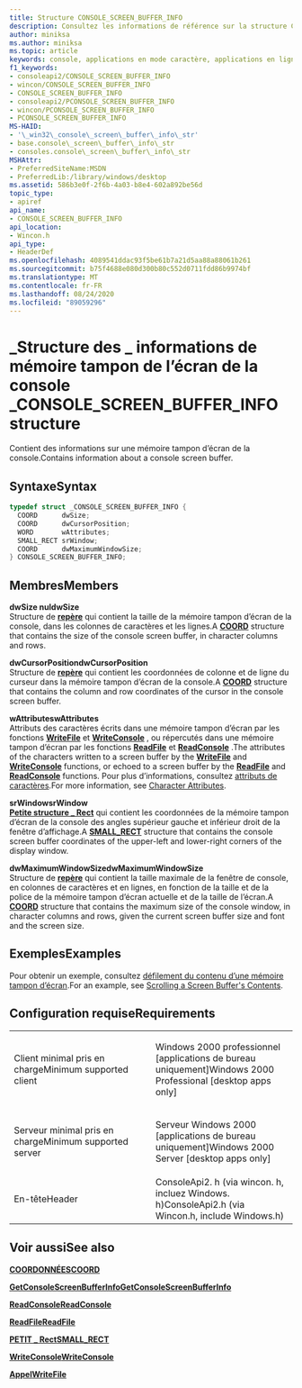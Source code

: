 ```yaml
---
title: Structure CONSOLE_SCREEN_BUFFER_INFO
description: Consultez les informations de référence sur la structure CONSOLE_SCREEN_BUFFER_INFO, qui contient des informations sur une mémoire tampon d’écran de la console.
author: miniksa
ms.author: miniksa
ms.topic: article
keywords: console, applications en mode caractère, applications en ligne de commande, applications Terminal Server, API de console
f1_keywords:
- consoleapi2/CONSOLE_SCREEN_BUFFER_INFO
- wincon/CONSOLE_SCREEN_BUFFER_INFO
- CONSOLE_SCREEN_BUFFER_INFO
- consoleapi2/PCONSOLE_SCREEN_BUFFER_INFO
- wincon/PCONSOLE_SCREEN_BUFFER_INFO
- PCONSOLE_SCREEN_BUFFER_INFO
MS-HAID:
- '\_win32\_console\_screen\_buffer\_info\_str'
- base.console\_screen\_buffer\_info\_str
- consoles.console\_screen\_buffer\_info\_str
MSHAttr:
- PreferredSiteName:MSDN
- PreferredLib:/library/windows/desktop
ms.assetid: 586b3e0f-2f6b-4a03-b8e4-602a892be56d
topic_type:
- apiref
api_name:
- CONSOLE_SCREEN_BUFFER_INFO
api_location:
- Wincon.h
api_type:
- HeaderDef
ms.openlocfilehash: 4089541ddac93f5be61b7a21d5aa88a88061b261
ms.sourcegitcommit: b75f4688e080d300b80c552d0711fdd86b9974bf
ms.translationtype: MT
ms.contentlocale: fr-FR
ms.lasthandoff: 08/24/2020
ms.locfileid: "89059296"
---
```

# <a name="console_screen_buffer_info-structure"></a><span data-ttu-id="0762a-104">\_Structure des \_ informations de mémoire tampon de l’écran de la console \_</span><span class="sxs-lookup"><span data-stu-id="0762a-104">CONSOLE\_SCREEN\_BUFFER\_INFO structure</span></span>


<span data-ttu-id="0762a-105">Contient des informations sur une mémoire tampon d’écran de la console.</span><span class="sxs-lookup"><span data-stu-id="0762a-105">Contains information about a console screen buffer.</span></span>

<a name="syntax"></a><span data-ttu-id="0762a-106">Syntaxe</span><span class="sxs-lookup"><span data-stu-id="0762a-106">Syntax</span></span>
------

```C
typedef struct _CONSOLE_SCREEN_BUFFER_INFO {
  COORD      dwSize;
  COORD      dwCursorPosition;
  WORD       wAttributes;
  SMALL_RECT srWindow;
  COORD      dwMaximumWindowSize;
} CONSOLE_SCREEN_BUFFER_INFO;
```

<a name="members"></a><span data-ttu-id="0762a-107">Membres</span><span class="sxs-lookup"><span data-stu-id="0762a-107">Members</span></span>
-------

<span data-ttu-id="0762a-108">**dwSize nul**</span><span class="sxs-lookup"><span data-stu-id="0762a-108">**dwSize**</span></span>  
<span data-ttu-id="0762a-109">Structure de [**repère**](coord-str.md) qui contient la taille de la mémoire tampon d’écran de la console, dans les colonnes de caractères et les lignes.</span><span class="sxs-lookup"><span data-stu-id="0762a-109">A [**COORD**](coord-str.md) structure that contains the size of the console screen buffer, in character columns and rows.</span></span>

<span data-ttu-id="0762a-110">**dwCursorPosition**</span><span class="sxs-lookup"><span data-stu-id="0762a-110">**dwCursorPosition**</span></span>  
<span data-ttu-id="0762a-111">Structure de [**repère**](coord-str.md) qui contient les coordonnées de colonne et de ligne du curseur dans la mémoire tampon d’écran de la console.</span><span class="sxs-lookup"><span data-stu-id="0762a-111">A [**COORD**](coord-str.md) structure that contains the column and row coordinates of the cursor in the console screen buffer.</span></span>

<span data-ttu-id="0762a-112">**wAttributes**</span><span class="sxs-lookup"><span data-stu-id="0762a-112">**wAttributes**</span></span>  
<span data-ttu-id="0762a-113">Attributs des caractères écrits dans une mémoire tampon d’écran par les fonctions [**WriteFile**](https://msdn.microsoft.com/library/windows/desktop/aa365747) et [**WriteConsole**](writeconsole.md) , ou répercutés dans une mémoire tampon d’écran par les fonctions [**ReadFile**](https://msdn.microsoft.com/library/windows/desktop/aa365467) et [**ReadConsole**](readconsole.md) .</span><span class="sxs-lookup"><span data-stu-id="0762a-113">The attributes of the characters written to a screen buffer by the [**WriteFile**](https://msdn.microsoft.com/library/windows/desktop/aa365747) and [**WriteConsole**](writeconsole.md) functions, or echoed to a screen buffer by the [**ReadFile**](https://msdn.microsoft.com/library/windows/desktop/aa365467) and [**ReadConsole**](readconsole.md) functions.</span></span> <span data-ttu-id="0762a-114">Pour plus d’informations, consultez [attributs de caractères](console-screen-buffers.md#_win32_font_attributes).</span><span class="sxs-lookup"><span data-stu-id="0762a-114">For more information, see [Character Attributes](console-screen-buffers.md#_win32_font_attributes).</span></span>

<span data-ttu-id="0762a-115">**srWindow**</span><span class="sxs-lookup"><span data-stu-id="0762a-115">**srWindow**</span></span>  
<span data-ttu-id="0762a-116">[**Petite structure \_ Rect**](small-rect-str.md) qui contient les coordonnées de la mémoire tampon d’écran de la console des angles supérieur gauche et inférieur droit de la fenêtre d’affichage.</span><span class="sxs-lookup"><span data-stu-id="0762a-116">A [**SMALL\_RECT**](small-rect-str.md) structure that contains the console screen buffer coordinates of the upper-left and lower-right corners of the display window.</span></span>

<span data-ttu-id="0762a-117">**dwMaximumWindowSize**</span><span class="sxs-lookup"><span data-stu-id="0762a-117">**dwMaximumWindowSize**</span></span>  
<span data-ttu-id="0762a-118">Structure de [**repère**](coord-str.md) qui contient la taille maximale de la fenêtre de console, en colonnes de caractères et en lignes, en fonction de la taille et de la police de la mémoire tampon d’écran actuelle et de la taille de l’écran.</span><span class="sxs-lookup"><span data-stu-id="0762a-118">A [**COORD**](coord-str.md) structure that contains the maximum size of the console window, in character columns and rows, given the current screen buffer size and font and the screen size.</span></span>

<a name="examples"></a><span data-ttu-id="0762a-119">Exemples</span><span class="sxs-lookup"><span data-stu-id="0762a-119">Examples</span></span>
--------

<span data-ttu-id="0762a-120">Pour obtenir un exemple, consultez [défilement du contenu d’une mémoire tampon d’écran](scrolling-a-screen-buffer-s-contents.md).</span><span class="sxs-lookup"><span data-stu-id="0762a-120">For an example, see [Scrolling a Screen Buffer's Contents](scrolling-a-screen-buffer-s-contents.md).</span></span>

<a name="requirements"></a><span data-ttu-id="0762a-121">Configuration requise</span><span class="sxs-lookup"><span data-stu-id="0762a-121">Requirements</span></span>
------------

<table>
<colgroup>
<col width="50%" />
<col width="50%" />
</colgroup>
<tbody>
<tr class="odd">
<td><p><span data-ttu-id="0762a-122">Client minimal pris en charge</span><span class="sxs-lookup"><span data-stu-id="0762a-122">Minimum supported client</span></span></p></td>
<td><p><span data-ttu-id="0762a-123">Windows 2000 professionnel [applications de bureau uniquement]</span><span class="sxs-lookup"><span data-stu-id="0762a-123">Windows 2000 Professional [desktop apps only]</span></span></p></td>
</tr>
<tr class="even">
<td><p><span data-ttu-id="0762a-124">Serveur minimal pris en charge</span><span class="sxs-lookup"><span data-stu-id="0762a-124">Minimum supported server</span></span></p></td>
<td><p><span data-ttu-id="0762a-125">Serveur Windows 2000 [applications de bureau uniquement]</span><span class="sxs-lookup"><span data-stu-id="0762a-125">Windows 2000 Server [desktop apps only]</span></span></p></td>
</tr>
<tr class="odd">
<td><p><span data-ttu-id="0762a-126">En-tête</span><span class="sxs-lookup"><span data-stu-id="0762a-126">Header</span></span></p></td>
<td><span data-ttu-id="0762a-127">ConsoleApi2. h (via wincon. h, incluez Windows. h)</span><span class="sxs-lookup"><span data-stu-id="0762a-127">ConsoleApi2.h (via Wincon.h, include Windows.h)</span></span></td>
</tr>
</tbody>
</table>

## <a name="span-idsee_alsospansee-also"></a><span data-ttu-id="0762a-128"><span id="see_also"></span>Voir aussi</span><span class="sxs-lookup"><span data-stu-id="0762a-128"><span id="see_also"></span>See also</span></span>


[<span data-ttu-id="0762a-129">**COORDONNÉES**</span><span class="sxs-lookup"><span data-stu-id="0762a-129">**COORD**</span></span>](coord-str.md)

[<span data-ttu-id="0762a-130">**GetConsoleScreenBufferInfo**</span><span class="sxs-lookup"><span data-stu-id="0762a-130">**GetConsoleScreenBufferInfo**</span></span>](getconsolescreenbufferinfo.md)

[<span data-ttu-id="0762a-131">**ReadConsole**</span><span class="sxs-lookup"><span data-stu-id="0762a-131">**ReadConsole**</span></span>](readconsole.md)

[<span data-ttu-id="0762a-132">**ReadFile**</span><span class="sxs-lookup"><span data-stu-id="0762a-132">**ReadFile**</span></span>](https://msdn.microsoft.com/library/windows/desktop/aa365467)

[<span data-ttu-id="0762a-133">**PETIT \_ Rect**</span><span class="sxs-lookup"><span data-stu-id="0762a-133">**SMALL\_RECT**</span></span>](small-rect-str.md)

[<span data-ttu-id="0762a-134">**WriteConsole**</span><span class="sxs-lookup"><span data-stu-id="0762a-134">**WriteConsole**</span></span>](writeconsole.md)

[<span data-ttu-id="0762a-135">**Appel**</span><span class="sxs-lookup"><span data-stu-id="0762a-135">**WriteFile**</span></span>](https://msdn.microsoft.com/library/windows/desktop/aa365747)

 

 




